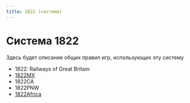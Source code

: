```yaml
---
title: 1822 (система)
---
```


# Cистема 1822

Здесь будет описание общих правил игр, использующих эту систему

- 1822: Railways of Great Britain
- [1822MX](./1822mx)
- 1822CA
- 1822PNW
- [1822Africa](./1822africa)
